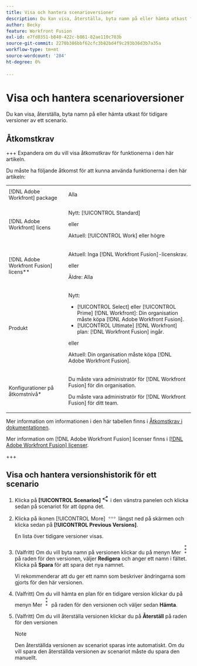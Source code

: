 ```yaml
---
title: Visa och hantera scenarioversioner
description: Du kan visa, återställa, byta namn på eller hämta utkast för tidigare versioner av ett scenario.
author: Becky
feature: Workfront Fusion
exl-id: e7fd0351-b840-422c-b861-82ae110c703b
source-git-commit: 2270b386bbf62cfc3b82bd4f9c293b36d3b7a35a
workflow-type: tm+mt
source-wordcount: '284'
ht-degree: 0%

---
```


# Visa och hantera scenarioversioner

Du kan visa, återställa, byta namn på eller hämta utkast för tidigare versioner av ett scenario.

## Åtkomstkrav

+++ Expandera om du vill visa åtkomstkrav för funktionerna i den här artikeln.

Du måste ha följande åtkomst för att kunna använda funktionerna i den här artikeln:

<table style="table-layout:auto">
 <col> 
 <col> 
 <tbody> 
  <tr> 
   <td role="rowheader">[!DNL Adobe Workfront] package</td> 
   <td> <p>Alla</p> </td> 
  </tr> 
  <tr data-mc-conditions=""> 
   <td role="rowheader">[!DNL Adobe Workfront] licens</td> 
   <td> <p>Nytt: [!UICONTROL Standard]</p><p>eller</p><p>Aktuell: [!UICONTROL Work] eller högre</p> </td> 
  </tr> 
  <tr> 
   <td role="rowheader">[!DNL Adobe Workfront Fusion] licens**</td> 
   <td>
   <p>Aktuell: Inga [!DNL Workfront Fusion]-licenskrav.</p>
   <p>eller</p>
   <p>Äldre: Alla </p>
   </td> 
  </tr> 
  <tr> 
   <td role="rowheader">Produkt</td> 
   <td>
   <p>Nytt:</p> <ul><li>[!UICONTROL Select] eller [!UICONTROL Prime] [!DNL Workfront]: Din organisation måste köpa [!DNL Adobe Workfront Fusion].</li><li>[!UICONTROL Ultimate] [!DNL Workfront] plan: [!DNL Workfront Fusion] ingår.</li></ul>
   <p>eller</p>
   <p>Aktuell: Din organisation måste köpa [!DNL Adobe Workfront Fusion].</p>
   </td> 
  </tr>
  <tr data-mc-conditions=""> 
   <td role="rowheader">Konfigurationer på åtkomstnivå*</td> 
   <td> 
     <p>Du måste vara administratör för [!DNL Workfront Fusion] för din organisation.</p>
     <p>Du måste vara administratör för [!DNL Workfront Fusion] för ditt team.</p>
   </td> 
  </tr> 
   </td> 
  </tr> 
 </tbody> 
</table>

Mer information om informationen i den här tabellen finns i [Åtkomstkrav i dokumentationen](/help/workfront-fusion/references/licenses-and-roles/access-level-requirements-in-documentation.md).

Mer information om [!DNL Adobe Workfront Fusion] licenser finns i [[!DNL Adobe Workfront Fusion] licenser](/help/workfront-fusion/set-up-and-manage-workfront-fusion/licensing-operations-overview/license-automation-vs-integration.md).

+++

<!--procedure - open, optional add comment, optional restore version-->

## Visa och hantera versionshistorik för ett scenario

1. Klicka på **[!UICONTROL Scenarios]** ![Scenarioikonen](assets/scenarios-icon.png) i den vänstra panelen och klicka sedan på scenariot för att öppna det.
1. Klicka på ikonen [!UICONTROL More] ![Mer ](assets/more-icon.png) längst ned på skärmen och klicka sedan på **[!UICONTROL Previous Versions]**.

   En lista över tidigare versioner visas.
1. (Valfritt) Om du vill byta namn på versionen klickar du på menyn Mer ![Mer](assets/more-icon-vertical.png) på raden för den versionen, väljer **Redigera** och anger ett namn i fältet. Klicka på **Spara** för att spara det nya namnet.

   Vi rekommenderar att du ger ett namn som beskriver ändringarna som gjorts för den här versionen.
1. (Valfritt) Om du vill hämta en plan för en tidigare version klickar du på menyn Mer ![Mer](assets/more-icon-vertical.png) på raden för den versionen och väljer sedan **Hämta**.
1. (Valfritt) Om du vill återställa versionen klickar du på **Återställ** på raden för den versionen


   >[!NOTE]
   >
   >Den återställda versionen av scenariot sparas inte automatiskt. Om du vill spara den återställda versionen av scenariot måste du spara den manuellt.
